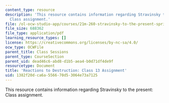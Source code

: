 ```yaml
---
content_type: resource
description: 'This resource contains information regarding Stravinsky to the present:
  Class assignment.'
file: /ol-ocw-studio-app/courses/21m-260-stravinsky-to-the-present-spring-2016/1382f20dca6a556670d53064e73a7125_MIT21M_260S16_assn13.pdf
file_size: 688362
file_type: application/pdf
learning_resource_types: []
license: https://creativecommons.org/licenses/by-nc-sa/4.0/
ocw_type: OCWFile
parent_title: Class Sessions
parent_type: CourseSection
parent_uid: dead46c6-abd8-d1b5-aea4-b0d71df4de9f
resourcetype: Document
title: 'Reactions to Destruction: Class 13 Assignment'
uid: 1382f20d-ca6a-5566-70d5-3064e73a7125
---
```

This resource contains information regarding Stravinsky to the present: Class assignment.
